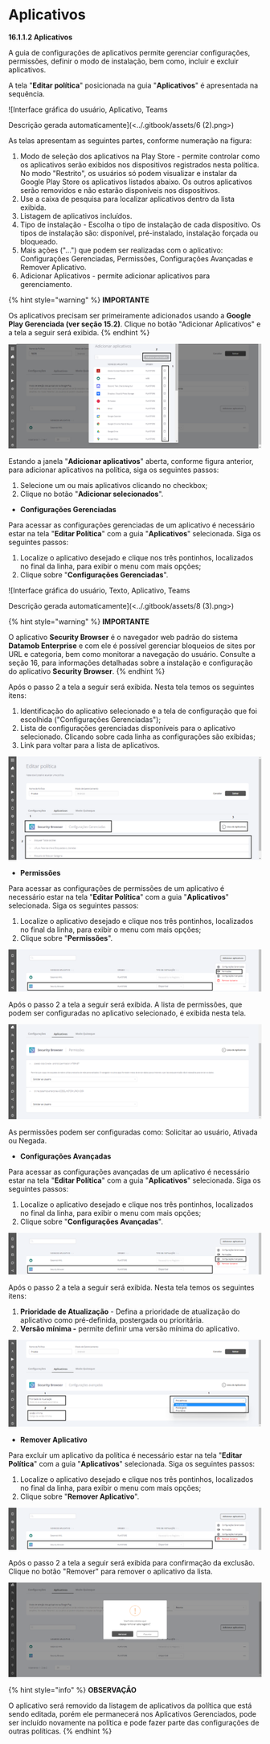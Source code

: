 # Aplicativos

**16.1.1.2 Aplicativos**

A guia de configurações de aplicativos permite gerenciar configurações, permissões, definir o modo de instalação, bem como, incluir e excluir aplicativos.

A tela "**Editar política**" posicionada na guia "**Aplicativos**" é apresentada na sequência.

![Interface gráfica do usuário, Aplicativo, Teams

Descrição gerada automaticamente](<../.gitbook/assets/6 (2).png>)

As telas apresentam as seguintes partes, conforme numeração na figura:

1. Modo de seleção dos aplicativos na Play Store - permite controlar como os aplicativos serão exibidos nos dispositivos registrados nesta política. No modo "Restrito", os usuários só podem visualizar e instalar da Google Play Store os aplicativos listados abaixo. Os outros aplicativos serão removidos e não estarão disponíveis nos dispositivos.
2. Use a caixa de pesquisa para localizar aplicativos dentro da lista exibida.
3. Listagem de aplicativos incluídos.
4. Tipo de instalação - Escolha o tipo de instalação de cada dispositivo. Os tipos de instalação são: disponível, pré-instalado, instalação forçada ou bloqueado.
5. Mais ações ("...") que podem ser realizadas com o aplicativo: Configurações Gerenciadas, Permissões, Configurações Avançadas e Remover Aplicativo.
6. Adicionar Aplicativos - permite adicionar aplicativos para gerenciamento.

{% hint style="warning" %}
**IMPORTANTE**

Os aplicativos precisam ser primeiramente adicionados usando a **Google Play Gerenciada (ver seção 15.2)**. Clique no botão "Adicionar Aplicativos" e a tela a seguir será exibida.
{% endhint %}

![](<../.gitbook/assets/7 (3).png>)

Estando a janela "**Adicionar aplicativos**" aberta, conforme figura anterior, para adicionar aplicativos na política, siga os seguintes passos:

1. Selecione um ou mais aplicativos clicando no checkbox;
2. Clique no botão "**Adicionar selecionados**".

* **Configurações Gerenciadas**

Para acessar as configurações gerenciadas de um aplicativo é necessário estar na tela "**Editar Política**" com a guia "**Aplicativos**" selecionada. Siga os seguintes passos:

1. Localize o aplicativo desejado e clique nos três pontinhos, localizados no final da linha, para exibir o menu com mais opções;
2. Clique sobre "**Configurações Gerenciadas**".

![Interface gráfica do usuário, Texto, Aplicativo, Teams

Descrição gerada automaticamente](<../.gitbook/assets/8 (3).png>)

{% hint style="warning" %}
**IMPORTANTE**

O aplicativo **Security Browser** é o navegador web padrão do sistema **Datamob Enterprise** e com ele é possível gerenciar bloqueios de sites por URL e categoria, bem como monitorar a navegação do usuário. Consulte a seção 16, para informações detalhadas sobre a instalação e configuração do aplicativo **Security** **Browser**.
{% endhint %}

Após o passo 2 a tela a seguir será exibida. Nesta tela temos os seguintes itens:

1. Identificação do aplicativo selecionado e a tela de configuração que foi escolhida ("Configurações Gerenciadas");
2. Lista de configurações gerenciadas disponíveis para o aplicativo selecionado. Clicando sobre cada linha as configurações são exibidas;
3. Link para voltar para a lista de aplicativos.

![](<../.gitbook/assets/9 (2).png>)

* **Permissões**

Para acessar as configurações de permissões de um aplicativo é necessário estar na tela "**Editar Política**" com a guia "**Aplicativos**" selecionada. Siga os seguintes passos:

1. Localize o aplicativo desejado e clique nos três pontinhos, localizados no final da linha, para exibir o menu com mais opções;
2. Clique sobre "**Permissões**".

![](<../.gitbook/assets/10 (2).png>)

Após o passo 2 a tela a seguir será exibida. A lista de permissões, que podem ser configuradas no aplicativo selecionado, é exibida nesta tela.

![](<../.gitbook/assets/11 (1).png>)

As permissões podem ser configuradas como: Solicitar ao usuário, Ativada ou Negada.

* **Configurações Avançadas**

Para acessar as configurações avançadas de um aplicativo é necessário estar na tela "**Editar Política**" com a guia "**Aplicativos**" selecionada. Siga os seguintes passos:

1. Localize o aplicativo desejado e clique nos três pontinhos, localizados no final da linha, para exibir o menu com mais opções;
2. Clique sobre "**Configurações Avançadas**".

![](<../.gitbook/assets/12 (1).png>)

Após o passo 2 a tela a seguir será exibida. Nesta tela temos os seguintes itens:

1. **Prioridade de Atualização** - Defina a prioridade de atualização do aplicativo como pré-definida, postergada ou prioritária.
2. **Versão mínima -** permite definir uma versão mínima do aplicativo.

![](<../.gitbook/assets/13 (1).png>)

* **Remover Aplicativo**

Para excluir um aplicativo da política é necessário estar na tela "**Editar Política**" com a guia "**Aplicativos**" selecionada. Siga os seguintes passos:

1. Localize o aplicativo desejado e clique nos três pontinhos, localizados no final da linha, para exibir o menu com mais opções;
2. Clique sobre "**Remover Aplicativo**".

![](<../.gitbook/assets/14 (1).png>)

Após o passo 2 a tela a seguir será exibida para confirmação da exclusão. Clique no botão "Remover" para remover o aplicativo da lista.

![](<../.gitbook/assets/15 (1).png>)

{% hint style="info" %}
**OBSERVAÇÃO**

O aplicativo será removido da listagem de aplicativos da política que está sendo editada, porém ele permanecerá nos Aplicativos Gerenciados, pode ser incluído novamente na política e pode fazer parte das configurações de outras políticas.
{% endhint %}
